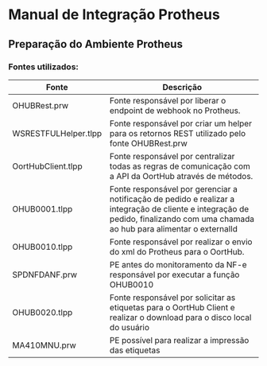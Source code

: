 # Manual de Integração Protheus

## Preparação do Ambiente Protheus

### Fontes utilizados:

| Fonte                | Descrição                                                                                                                                                                         |
| -------------------- | --------------------------------------------------------------------------------------------------------------------------------------------------------------------------------- |
| OHUBRest.prw         | Fonte responsável por liberar o endpoint de webhook no Protheus.                                                                                                                  |
| WSRESTFULHelper.tlpp | Fonte responsável por criar um helper para os retornos REST utilizado pelo fonte OHUBRest.prw                                                                                     |
| OortHubClient.tlpp   | Fonte responsável por centralizar todas as regras de comunicação com a API da OortHub através de métodos.                                                                         |
| OHUB0001.tlpp        | Fonte responsável por gerenciar a notificação de pedido e realizar a integração de cliente e integração de pedido, finalizando com uma chamada ao hub para alimentar o externalId |
| OHUB0010.tlpp        | Fonte responsável por realizar o envio do xml do Protheus para o OortHub.                                                                                                         |
| SPDNFDANF.prw        | PE antes do monitoramento da NF-e responsável por executar a função OHUB0010                                                                                                      |
| OHUB0020.tlpp        | Fonte responsável por solicitar as etiquetas para o OortHub Client e realizar o download para o disco local do usuário                                                            |
| MA410MNU.prw         | PE possível para realizar a impressão das etiquetas                                                                                                                               |
